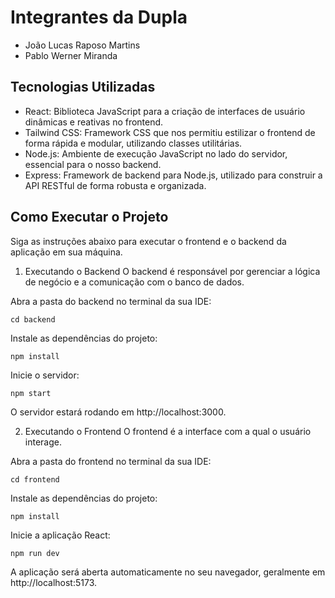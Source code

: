 # Integrantes da Dupla
- João Lucas Raposo Martins
- Pablo Werner Miranda

## Tecnologias Utilizadas
- React: Biblioteca JavaScript para a criação de interfaces de usuário dinâmicas e reativas no frontend.
- Tailwind CSS: Framework CSS que nos permitiu estilizar o frontend de forma rápida e modular, utilizando classes utilitárias.
- Node.js: Ambiente de execução JavaScript no lado do servidor, essencial para o nosso backend.
- Express: Framework de backend para Node.js, utilizado para construir a API RESTful de forma robusta e organizada.

## Como Executar o Projeto
Siga as instruções abaixo para executar o frontend e o backend da aplicação em sua máquina.

1. Executando o Backend
O backend é responsável por gerenciar a lógica de negócio e a comunicação com o banco de dados.

Abra a pasta do backend no terminal da sua IDE:
```
cd backend
```

Instale as dependências do projeto:
```
npm install
```

Inicie o servidor:

```
npm start
```

O servidor estará rodando em http://localhost:3000.

2. Executando o Frontend
O frontend é a interface com a qual o usuário interage.

Abra a pasta do frontend no terminal da sua IDE:
```
cd frontend
```

Instale as dependências do projeto:
```
npm install
```

Inicie a aplicação React:
```
npm run dev
```

A aplicação será aberta automaticamente no seu navegador, geralmente em http://localhost:5173.